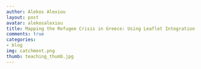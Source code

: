 ```yaml
---
author: Alekos Alexiou
layout: post
avatar: alekosalexiou
title: Mapping the Refugee Crisis in Greece: Using Leaflet Integration in R
comments: true
categories: 
- blog
img: catchment.png
thumb: teaching_thumb.jpg
---
```

